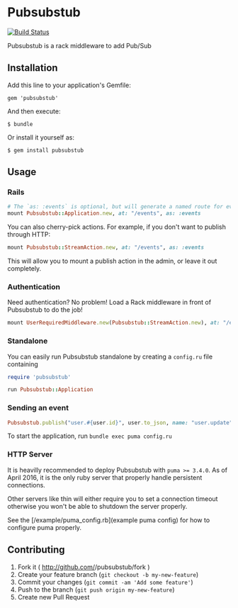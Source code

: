 # Pubsubstub

[![Build Status](https://travis-ci.org/gmalette/pubsubstub.svg?branch=master)](https://travis-ci.org/gmalette/pubsubstub)

Pubsubstub is a rack middleware to add Pub/Sub

## Installation

Add this line to your application's Gemfile:

    gem 'pubsubstub'

And then execute:

    $ bundle

Or install it yourself as:

    $ gem install pubsubstub

## Usage

### Rails

```ruby
# The `as: :events` is optional, but will generate a named route for events_path
mount Pubsubstub::Application.new, at: "/events", as: :events
```

You can also cherry-pick actions. For example, if you don't want to publish through HTTP:

```ruby
mount Pubsubstub::StreamAction.new, at: "/events", as: :events
```

This will allow you to mount a publish action in the admin, or leave it out completely.

### Authentication

Need authentication? No problem! Load a Rack middleware in front of Pubsubstub to do the job!

```ruby
mount UserRequiredMiddleware.new(Pubsubstub::StreamAction.new), at: "/events", as: :events
```

### Standalone

You can easily run Pubsubstub standalone by creating a `config.ru` file containing

```ruby
require 'pubsubstub'

run Pubsubstub::Application
```

### Sending an event

```ruby
Pubsubstub.publish("user.#{user.id}", user.to_json, name: "user.update")
```

To start the application, run `bundle exec puma config.ru`

### HTTP Server

It is heavilly recommended to deploy Pubsubstub with `puma >= 3.4.0`. As of April 2016, it is the only ruby server that properly handle persistent connections.

Other servers like thin will either require you to set a connection timeout otherwise you won't be able to shutdown the server properly.

See the [/example/puma_config.rb](example puma config) for how to configure puma properly.

## Contributing

1. Fork it ( http://github.com/<my-github-username>/pubsubstub/fork )
2. Create your feature branch (`git checkout -b my-new-feature`)
3. Commit your changes (`git commit -am 'Add some feature'`)
4. Push to the branch (`git push origin my-new-feature`)
5. Create new Pull Request
